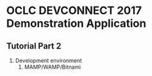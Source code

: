 # OCLC DEVCONNECT 2017 Demonstration Application
## Tutorial Part 2

1. Development environment
	1. MAMP/WAMP/Bitnami

